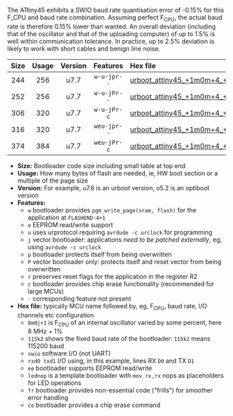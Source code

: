 The ATtiny45 exhibits a SWIO baud rate quantisation error of -0.15% for this F_CPU and baud rate combination. Assuming perfect F<sub>CPU</sub>, the actual baud rate is therefore 0.15% lower than wanted. An overall deviation (including that of the oscillator and that of the uploading computer) of up to 1.5% is well within communication tolerance. In practice, up to 2.5% deviation is likely to work with short cables and benign line noise.

|Size|Usage|Version|Features|Hex file|
|:-:|:-:|:-:|:-:|:--|
|244|256|u7.7|`w-u-jpr--`|[urboot_attiny45_+1m0m+4_+++4k8_swio_rxb0_txb1_lednop.hex](https://raw.githubusercontent.com/stefanrueger/urboot.hex/main/mcus/attiny45/internal_oscillator/fcpu_+1m0m+4/br_+++4k8/urboot_attiny45_+1m0m+4_+++4k8_swio_rxb0_txb1_lednop.hex)|
|252|256|u7.7|`w-u-jPr--`|[urboot_attiny45_+1m0m+4_+++4k8_swio_rxb0_txb1.hex](https://raw.githubusercontent.com/stefanrueger/urboot.hex/main/mcus/attiny45/internal_oscillator/fcpu_+1m0m+4/br_+++4k8/urboot_attiny45_+1m0m+4_+++4k8_swio_rxb0_txb1.hex)|
|306|320|u7.7|`w-u-jPr-c`|[urboot_attiny45_+1m0m+4_+++4k8_swio_rxb0_txb1_lednop_fr_ce.hex](https://raw.githubusercontent.com/stefanrueger/urboot.hex/main/mcus/attiny45/internal_oscillator/fcpu_+1m0m+4/br_+++4k8/urboot_attiny45_+1m0m+4_+++4k8_swio_rxb0_txb1_lednop_fr_ce.hex)|
|316|320|u7.7|`weu-jpr--`|[urboot_attiny45_+1m0m+4_+++4k8_swio_rxb0_txb1_ee_lednop.hex](https://raw.githubusercontent.com/stefanrueger/urboot.hex/main/mcus/attiny45/internal_oscillator/fcpu_+1m0m+4/br_+++4k8/urboot_attiny45_+1m0m+4_+++4k8_swio_rxb0_txb1_ee_lednop.hex)|
|374|384|u7.7|`weu-jPr-c`|[urboot_attiny45_+1m0m+4_+++4k8_swio_rxb0_txb1_ee_lednop_fr_ce.hex](https://raw.githubusercontent.com/stefanrueger/urboot.hex/main/mcus/attiny45/internal_oscillator/fcpu_+1m0m+4/br_+++4k8/urboot_attiny45_+1m0m+4_+++4k8_swio_rxb0_txb1_ee_lednop_fr_ce.hex)|

- **Size:** Bootloader code size including small table at top end
- **Usage:** How many bytes of flash are needed, ie, HW boot section or a multiple of the page size
- **Version:** For example, u7.6 is an urboot version, o5.2 is an optiboot version
- **Features:**
  + `w` bootloader provides `pgm_write_page(sram, flash)` for the application at `FLASHEND-4+1`
  + `e` EEPROM read/write support
  + `u` uses urprotocol requiring `avrdude -c urclock` for programming
  + `j` vector bootloader: applications *need to be patched externally*, eg, using `avrdude -c urclock`
  + `p` bootloader protects itself from being overwritten
  + `P` vector bootloader only: protects itself and reset vector from being overwritten
  + `r` preserves reset flags for the application in the register R2
  + `c` bootloader provides chip erase functionality (recommended for large MCUs)
  + `-` corresponding feature not present
- **Hex file:** typically MCU name followed by, eg, F<sub>CPU</sub>, baud rate, I/O channels etc configuration
  + `8m0j+1` is F<sub>CPU</sub> of an internal oscillator varied by some percent, here 8 MHz + 1%
  + `115k2` shows the fixed baud rate of the bootloader: `115k2` means 115200 baud
  + `swio` software I/O (not UART)
  + `rxd0 txd1` I/O using, in this example, lines RX `D0` and TX `D1`
  + `ee` bootloader supports EEPROM read/write
  + `lednop` is a template bootloader with `mov rx,rx` nops as placeholders for LED operations
  + `fr` bootloader provides non-essential code ("frills") for smoother error handling
  + `ce` bootloader provides a chip erase command
